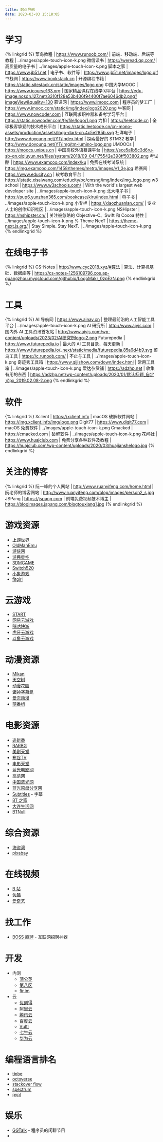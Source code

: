 ```yaml
---
title: 站点导航
date: 2023-03-03 15:18:05
---
```


# 学习
{% linkgrid %}
菜鸟教程 | https://www.runoob.com/ | 前端、移动端、后端等教程 | ../images/apple-touch-icon-k.png
微信读书 | https://weread.qq.com/ | 高质量的电子书 | ../images/apple-touch-icon-k.png
脚本之家 | https://www.jb51.net | 电子书、软件等 | https://www.jb51.net/images/logo.gif
书栈网 | https://www.bookstack.cn | 开源编程书籍 | https://static.sitestack.cn/static/images/logo.png
中国大学MOOC | https://www.icourse163.org | 国家精品课程在线学习平台 | https://edu-image.nosdn.127.net/3310f128e53b406f94400f7ae6046db2.png?imageView&quality=100
慕课网 | https://www.imooc.com | 程序员的梦工厂 | https://www.imooc.com/static/img/index/logo2020.png
牛客网 | https://www.nowcoder.com | 互联网求职神器和备考学习平台 | https://static.nowcoder.com/fe/file/logo/1.png
力扣 | https://leetcode.cn | 全球极客挚爱的技术成长平台 | https://static.leetcode.cn/cn-mono-assets/production/assets/logo-dark-cn.4c5e285b.svg
杜洋电子 | http://www.doyoung.net/YT/index.html | 探索最好的 STM32 教学 | http://www.doyoung.net/YT/img/tm-lumino-logo.png
UMOOCs | https://moocs.unipus.cn | 中国高校外语慕课平台 | https://sce5a1b5c3d6ru-sb-qn.qiqiuyun.net/files/system/2018/09-04/175542e398ff503802.png
考试酷 | https://www.examcoo.com/index/ku | 免费在线考试系统 | https://img.examcoo.com/1458/themes/metro/images/v1_3e.jpg
希赛网 | https://www.educity.cn | 软考教育平台 | https://lstatic.xisaiwang.com/educity/pc/cmsng/img/index/img_logo.png
w3 school | https://www.w3schools.com/ | With the world's largest web developer site | ../images/apple-touch-icon-k.png
北大电子书 | https://pup6.yunzhan365.com/bookcase/kiru/index.html | 电子书 | ../images/apple-touch-icon-k.png
小专栏 | https://xiaozhuanlan.com/ | 专业人士的创作知识社区 | ../images/apple-touch-icon-k.png
NSHipster | https://nshipster.cn/ | 关注被忽略的 Objective-C、Swift 和 Cocoa 特性 | ../images/apple-touch-icon-k.png
% Theme NexT | https://theme-next.js.org/ | Stay Simple. Stay NexT. | ../images/apple-touch-icon-k.png
{% endlinkgrid %}

# 在线电子书
{% linkgrid %}
CS-Notes | http://www.cyc2018.xyz/#算法 | 算法、计算机基础、数据库等 | https://cs-notes-1256109796.cos.ap-guangzhou.myqcloud.com/githubio/LogoMakr_0zpEzN.png
{% endlinkgrid %}

# 工具
{% linkgrid %}
AI 导航网 | https://www.ainav.cn | 整理最前沿的人工智能工具平台 | ../images/apple-touch-icon-k.png
AI 研究所 | http://www.aiyjs.com | 国内外 AI 工具资讯首发站 | http://www.aiyjs.com/wp-content/uploads/2023/02/AI研究所logo-2.png
Futurepedia | https://www.futurepedia.io | 最大的 AI 工具目录，每天更新 | https://www.futurepedia.io/_next/static/media/futurepedia.85a9d4b9.svg
菜鸟工具 | https://c.runoob.com/ | 不止与工具 | ../images/apple-touch-icon-k.png
奇迹秀工具箱 | https://www.qijishow.com/down/index.html | 常用工具箱 | ../images/apple-touch-icon-k.png
爱达杂货铺 | https://adzhp.net | 收集有用的东西 | https://adzhp.net/wp-content/uploads/2020/01/默认标题_自定义px_2019.02.08-2.png
{% endlinkgrid %}

# 软件
{% linkgrid %}
Xclient | https://xclient.info | macOS 破解软件网站 | https://img.xclient.info/img/logo.png
Digit77 | https://www.digit77.com | macOS 免费软件 | ../images/apple-touch-icon-k.png
Cmacked | https://cmacked.com | 破解软件 | ../images/apple-touch-icon-k.png
花间社 | https://www.huajclub.com | 免费分享各种软件及教程 | https://huajclub.com/wp-content/uploads/2020/03/huajianshelogo.jpg
{% endlinkgrid %}

# 关注的博客
{% linkgrid %}
阮一峰的个人网站 | http://www.ruanyifeng.com/home.html | 阮老师的博客网站 | http://www.ruanyifeng.com/blog/images/person2_s.jpg
JSPang | https://jspang.com | 前端免费视频技术博主 | https://blogimages.jspang.com/blogtouxiang1.jpg
{% endlinkgrid %}

# 游戏资源
- [上游世界](https://www.vgter.com)
- [OldManEmu](https://www.oldmanemu.net)
- [游侠网](https://www.ali213.net)
- [游民星空](https://www.gamersky.com)
- [3DMGAME](https://www.3dmgame.com/)
- [Switch520](https://xxxxx520.com)
- [小象游戏](https://www.dxdjyx.com/)
- [fitgirl](https://fitgirl-repacks.site/)

# 云游戏
- [START](https://start.qq.com/)
- [网易云游戏](https://cg.163.com/)
- [咪咕快游](https://www.migufun.com)
- [虎牙云游戏](https://yowa.huya.com)
- [斗鱼云游戏](https://cloudgame.douyu.com)

# 动漫资源
- [Mikan](https://mikanani.me/)
- [天空树](https://www.comicat.org/complete-1.html)
- [动漫花园](https://acg.rip/team/84)
- [诸神字幕组](https://subs.kamigami.org)
- [爱恋动漫](http://www.kisssub.org)
- [萌番组](https://bangumi.moe)

# 电影资源
- [追新番](http://fanxinzhui.com/)
- [RARBG](https://rargb.to/)
- [美剧天堂](https://www.meijutt.tv/)
- [布谷TV](https://www.bugutv.net/)
- [电影天堂](https://www.dytt8.net/index2.htm)
- [蓝光电影网](https://www.1080.cn)
- [高清网](https://www.gaoqingw.com)
- [中国蓝光网](http://www.languangdy.com)
- [蓝光原盘分享网](http://www.hdshare.cn)
- [Subtitles](https://www.opensubtitles.org/en/search/subs) - 字幕
- [BT 之家](http://btbtt15.com/forum-index-fid-951.htm)
- [大连生活网](https://www.dlkoo.cc)
- [BTNull](https://www.btnull.nu)

# 综合资源
- [海盗湾](https://thepiratebay.org/index.html)
- [pixabay](https://pixabay.com/music/)

# 在线视频
- [B 站](https://www.bilibili.com)
- [优酷](https://www.youku.com/channel/webhome)
- [爱奇艺](https://www.iqiyi.com)

# 找工作
- [BOSS 直聘](https://www.zhipin.com) - 互联网招聘神器

# 开发
- 内测
  - [蒲公英](https://www.pgyer.com)
  - [第八区](https://www.dibaqu.com)
  - [fir.im](https://www.betaqr.com/apps)
- 云
  - [优刻得](https://www.ucloud.cn)
  - [阿里云](https://www.aliyun.com)
  - [腾讯云](https://cloud.tencent.com)
  - [百度云](https://cloud.baidu.com)
  - [Vultr](https://my.vultr.com)
  - [七牛云](https://www.qiniu.com)
  - [华为云](https://activity.huaweicloud.com)

# 编程语言排名
  - [tiobe](https://www.tiobe.com/tiobe-index/)
  - [octoverse](https://octoverse.github.com/2022/top-programming-languages)
  - [stackover flow](https://survey.stackoverflow.co/)
  - [spectrum](https://spectrum.ieee.org/)
  - [pypl](https://pypl.github.io/)

# 娱乐
- [GGTalk](https://talk.swift.gg/) - 程序员的闲聊节目
-
